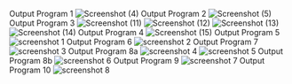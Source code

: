Output Program 1
![Screenshot (4)](https://github.com/PhilominaKambli/Web-Technology/assets/136301365/8b570d98-c5cf-4c4a-a221-60502d9105ae)
Output Program 2
![Screenshot (5)](https://github.com/PhilominaKambli/Web-Technology/assets/136301365/947fd40d-4ee7-4de4-8649-32e84ca367fe)
Output Program 3
![Screenshot (11)](https://github.com/PhilominaKambli/Web-Technology/assets/136301365/e3c7aa17-44f4-4ac0-9d11-d0000f8f5371)
![Screenshot (12)](https://github.com/PhilominaKambli/Web-Technology/assets/136301365/a41219eb-6d25-4503-800f-474ebdf11dbe)
![Screenshot (13)](https://github.com/PhilominaKambli/Web-Technology/assets/136301365/09870842-cc5b-4978-93b3-6d5c52ebed58)
![Screenshot (14)](https://github.com/PhilominaKambli/Web-Technology/assets/136301365/37652cb7-f187-4377-a269-a679bf0b62bb)
Output Program 4
![Screenshot (15)](https://github.com/PhilominaKambli/Web-Technology/assets/136301365/b40d059c-7c14-401e-8bc4-e30c0ee9e856)
Output Program 5
![screenshot 1](https://github.com/PhilominaKambli/Web-Technology/assets/136301365/5b6bad1d-edf5-4727-b6ed-e04df68c97ee)
Output Program 6
![screenshot 2](https://github.com/PhilominaKambli/Web-Technology/assets/136301365/6d0aff51-912a-4375-bce8-8b6c080cc122)
Output Program 7
![screenshot 3](https://github.com/PhilominaKambli/Web-Technology/assets/136301365/f8a650af-787f-46e5-9405-a1b3af323cc0)
Output Program 8a
![screenshot 4](https://github.com/PhilominaKambli/Web-Technology/assets/136301365/c50a3584-5991-4672-bbd6-a07ad7b63e15)
![screenshot 5](https://github.com/PhilominaKambli/Web-Technology/assets/136301365/8599b8c5-5578-4782-ba45-7291bd46590d)
Output Program 8b
![screenshot 6](https://github.com/PhilominaKambli/Web-Technology/assets/136301365/0a5d5f9b-c98e-4682-9c05-3e6847c7c32c)
Output Program 9
![screenshot 7](https://github.com/PhilominaKambli/Web-Technology/assets/136301365/e9f3ecec-2306-43bd-95aa-518d57a10bcd)
Output Program 10
![screenshot 8](https://github.com/PhilominaKambli/Web-Technology/assets/136301365/7fdf1d38-fd3e-4680-93ae-d6d20693ace3)

